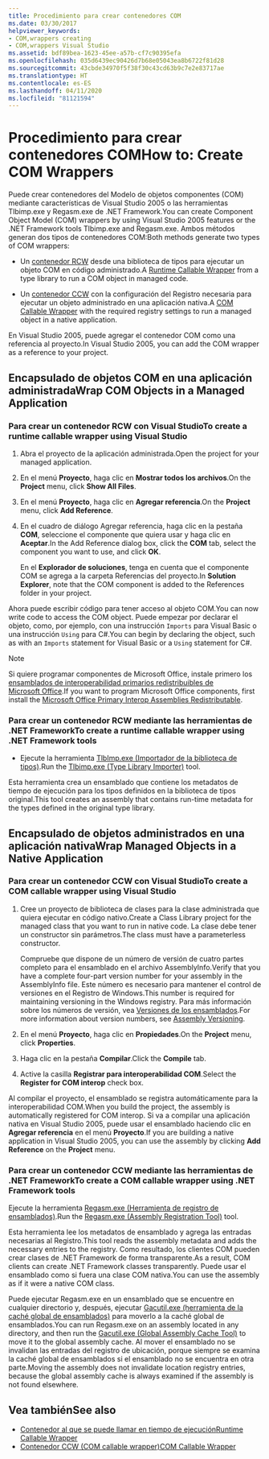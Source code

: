 ```yaml
---
title: Procedimiento para crear contenedores COM
ms.date: 03/30/2017
helpviewer_keywords:
- COM,wrappers creating
- COM,wrappers Visual Studio
ms.assetid: bdf89bea-1623-45ee-a57b-cf7c90395efa
ms.openlocfilehash: 035d6439ec90426d7b68e05043ea8b6722f81d28
ms.sourcegitcommit: 43cbde34970f5f38f30c43cd63b9c7e2e83717ae
ms.translationtype: HT
ms.contentlocale: es-ES
ms.lasthandoff: 04/11/2020
ms.locfileid: "81121594"
---
```

# <a name="how-to-create-com-wrappers"></a><span data-ttu-id="3378c-102">Procedimiento para crear contenedores COM</span><span class="sxs-lookup"><span data-stu-id="3378c-102">How to: Create COM Wrappers</span></span>

<span data-ttu-id="3378c-103">Puede crear contenedores del Modelo de objetos componentes (COM) mediante características de Visual Studio 2005 o las herramientas Tlbimp.exe y Regasm.exe de .NET Framework.</span><span class="sxs-lookup"><span data-stu-id="3378c-103">You can create Component Object Model (COM) wrappers by using Visual Studio 2005 features or the .NET Framework tools Tlbimp.exe and Regasm.exe.</span></span> <span data-ttu-id="3378c-104">Ambos métodos generan dos tipos de contenedores COM:</span><span class="sxs-lookup"><span data-stu-id="3378c-104">Both methods generate two types of COM wrappers:</span></span>

- <span data-ttu-id="3378c-105">Un [contenedor RCW](../../standard/native-interop/runtime-callable-wrapper.md) desde una biblioteca de tipos para ejecutar un objeto COM en código administrado.</span><span class="sxs-lookup"><span data-stu-id="3378c-105">A [Runtime Callable Wrapper](../../standard/native-interop/runtime-callable-wrapper.md) from a type library to run a COM object in managed code.</span></span>

- <span data-ttu-id="3378c-106">Un [contenedor CCW](../../standard/native-interop/com-callable-wrapper.md) con la configuración del Registro necesaria para ejecutar un objeto administrado en una aplicación nativa.</span><span class="sxs-lookup"><span data-stu-id="3378c-106">A [COM Callable Wrapper](../../standard/native-interop/com-callable-wrapper.md) with the required registry settings to run a managed object in a native application.</span></span>

<span data-ttu-id="3378c-107">En Visual Studio 2005, puede agregar el contenedor COM como una referencia al proyecto.</span><span class="sxs-lookup"><span data-stu-id="3378c-107">In Visual Studio 2005, you can add the COM wrapper as a reference to your project.</span></span>

## <a name="wrap-com-objects-in-a-managed-application"></a><span data-ttu-id="3378c-108">Encapsulado de objetos COM en una aplicación administrada</span><span class="sxs-lookup"><span data-stu-id="3378c-108">Wrap COM Objects in a Managed Application</span></span>

### <a name="to-create-a-runtime-callable-wrapper-using-visual-studio"></a><span data-ttu-id="3378c-109">Para crear un contenedor RCW con Visual Studio</span><span class="sxs-lookup"><span data-stu-id="3378c-109">To create a runtime callable wrapper using Visual Studio</span></span>

1. <span data-ttu-id="3378c-110">Abra el proyecto de la aplicación administrada.</span><span class="sxs-lookup"><span data-stu-id="3378c-110">Open the project for your managed application.</span></span>

2. <span data-ttu-id="3378c-111">En el menú **Proyecto**, haga clic en **Mostrar todos los archivos**.</span><span class="sxs-lookup"><span data-stu-id="3378c-111">On the **Project** menu, click **Show All Files**.</span></span>

3. <span data-ttu-id="3378c-112">En el menú **Proyecto**, haga clic en **Agregar referencia**.</span><span class="sxs-lookup"><span data-stu-id="3378c-112">On the **Project** menu, click **Add Reference**.</span></span>

4. <span data-ttu-id="3378c-113">En el cuadro de diálogo Agregar referencia, haga clic en la pestaña **COM**, seleccione el componente que quiera usar y haga clic en **Aceptar**.</span><span class="sxs-lookup"><span data-stu-id="3378c-113">In the Add Reference dialog box, click the **COM** tab, select the component you want to use, and click **OK**.</span></span>

     <span data-ttu-id="3378c-114">En el **Explorador de soluciones**, tenga en cuenta que el componente COM se agrega a la carpeta Referencias del proyecto.</span><span class="sxs-lookup"><span data-stu-id="3378c-114">In **Solution Explorer**, note that the COM component is added to the References folder in your project.</span></span>

<span data-ttu-id="3378c-115">Ahora puede escribir código para tener acceso al objeto COM.</span><span class="sxs-lookup"><span data-stu-id="3378c-115">You can now write code to access the COM object.</span></span> <span data-ttu-id="3378c-116">Puede empezar por declarar el objeto, como, por ejemplo, con una instrucción `Imports` para Visual Basic o una instrucción `Using` para C#.</span><span class="sxs-lookup"><span data-stu-id="3378c-116">You can begin by declaring the object, such as with an `Imports` statement for Visual Basic or a `Using` statement for C#.</span></span>

> [!NOTE]
> <span data-ttu-id="3378c-117">Si quiere programar componentes de Microsoft Office, instale primero los [ensamblados de interoperabilidad primarios redistribuibles de Microsoft Office](https://www.microsoft.com/Download/details.aspx?id=3508).</span><span class="sxs-lookup"><span data-stu-id="3378c-117">If you want to program Microsoft Office components, first install the [Microsoft Office Primary Interop Assemblies Redistributable](https://www.microsoft.com/Download/details.aspx?id=3508).</span></span>
  
### <a name="to-create-a-runtime-callable-wrapper-using-net-framework-tools"></a><span data-ttu-id="3378c-118">Para crear un contenedor RCW mediante las herramientas de .NET Framework</span><span class="sxs-lookup"><span data-stu-id="3378c-118">To create a runtime callable wrapper using .NET Framework tools</span></span>  
  
- <span data-ttu-id="3378c-119">Ejecute la herramienta [TlbImp.exe (Importador de la biblioteca de tipos)](../tools/tlbimp-exe-type-library-importer.md).</span><span class="sxs-lookup"><span data-stu-id="3378c-119">Run the [Tlbimp.exe (Type Library Importer)](../tools/tlbimp-exe-type-library-importer.md) tool.</span></span>  
  
 <span data-ttu-id="3378c-120">Esta herramienta crea un ensamblado que contiene los metadatos de tiempo de ejecución para los tipos definidos en la biblioteca de tipos original.</span><span class="sxs-lookup"><span data-stu-id="3378c-120">This tool creates an assembly that contains run-time metadata for the types defined in the original type library.</span></span>  
  
## <a name="wrap-managed-objects-in-a-native-application"></a><span data-ttu-id="3378c-121">Encapsulado de objetos administrados en una aplicación nativa</span><span class="sxs-lookup"><span data-stu-id="3378c-121">Wrap Managed Objects in a Native Application</span></span>  
  
### <a name="to-create-a-com-callable-wrapper-using-visual-studio"></a><span data-ttu-id="3378c-122">Para crear un contenedor CCW con Visual Studio</span><span class="sxs-lookup"><span data-stu-id="3378c-122">To create a COM callable wrapper using Visual Studio</span></span>  
  
1. <span data-ttu-id="3378c-123">Cree un proyecto de biblioteca de clases para la clase administrada que quiera ejecutar en código nativo.</span><span class="sxs-lookup"><span data-stu-id="3378c-123">Create a Class Library project for the managed class that you want to run in native code.</span></span> <span data-ttu-id="3378c-124">La clase debe tener un constructor sin parámetros.</span><span class="sxs-lookup"><span data-stu-id="3378c-124">The class must have a parameterless constructor.</span></span>  
  
     <span data-ttu-id="3378c-125">Compruebe que dispone de un número de versión de cuatro partes completo para el ensamblado en el archivo AssemblyInfo.</span><span class="sxs-lookup"><span data-stu-id="3378c-125">Verify that you have a complete four-part version number for your assembly in the AssemblyInfo file.</span></span> <span data-ttu-id="3378c-126">Este número es necesario para mantener el control de versiones en el Registro de Windows.</span><span class="sxs-lookup"><span data-stu-id="3378c-126">This number is required for maintaining versioning in the Windows registry.</span></span> <span data-ttu-id="3378c-127">Para más información sobre los números de versión, vea [Versiones de los ensamblados](../../standard/assembly/versioning.md).</span><span class="sxs-lookup"><span data-stu-id="3378c-127">For more information about version numbers, see [Assembly Versioning](../../standard/assembly/versioning.md).</span></span>  
  
2. <span data-ttu-id="3378c-128">En el menú **Proyecto**, haga clic en **Propiedades**.</span><span class="sxs-lookup"><span data-stu-id="3378c-128">On the **Project** menu, click **Properties**.</span></span>  
  
3. <span data-ttu-id="3378c-129">Haga clic en la pestaña **Compilar**.</span><span class="sxs-lookup"><span data-stu-id="3378c-129">Click the **Compile** tab.</span></span>  
  
4. <span data-ttu-id="3378c-130">Active la casilla **Registrar para interoperabilidad COM**.</span><span class="sxs-lookup"><span data-stu-id="3378c-130">Select the **Register for COM interop** check box.</span></span>  
  
 <span data-ttu-id="3378c-131">Al compilar el proyecto, el ensamblado se registra automáticamente para la interoperabilidad COM.</span><span class="sxs-lookup"><span data-stu-id="3378c-131">When you build the project, the assembly is automatically registered for COM interop.</span></span> <span data-ttu-id="3378c-132">Si va a compilar una aplicación nativa en Visual Studio 2005, puede usar el ensamblado haciendo clic en **Agregar referencia** en el menú **Proyecto**.</span><span class="sxs-lookup"><span data-stu-id="3378c-132">If you are building a native application in Visual Studio 2005, you can use the assembly by clicking **Add Reference** on the **Project** menu.</span></span>  
  
### <a name="to-create-a-com-callable-wrapper-using-net-framework-tools"></a><span data-ttu-id="3378c-133">Para crear un contenedor CCW mediante las herramientas de .NET Framework</span><span class="sxs-lookup"><span data-stu-id="3378c-133">To create a COM callable wrapper using .NET Framework tools</span></span>  
  
<span data-ttu-id="3378c-134">Ejecute la herramienta [Regasm.exe (Herramienta de registro de ensamblados)](../tools/regasm-exe-assembly-registration-tool.md).</span><span class="sxs-lookup"><span data-stu-id="3378c-134">Run the [Regasm.exe (Assembly Registration Tool)](../tools/regasm-exe-assembly-registration-tool.md) tool.</span></span>  
  
<span data-ttu-id="3378c-135">Esta herramienta lee los metadatos de ensamblado y agrega las entradas necesarias al Registro.</span><span class="sxs-lookup"><span data-stu-id="3378c-135">This tool reads the assembly metadata and adds the necessary entries to the registry.</span></span> <span data-ttu-id="3378c-136">Como resultado, los clientes COM pueden crear clases de .NET Framework de forma transparente.</span><span class="sxs-lookup"><span data-stu-id="3378c-136">As a result, COM clients can create .NET Framework classes transparently.</span></span> <span data-ttu-id="3378c-137">Puede usar el ensamblado como si fuera una clase COM nativa.</span><span class="sxs-lookup"><span data-stu-id="3378c-137">You can use the assembly as if it were a native COM class.</span></span>  
  
<span data-ttu-id="3378c-138">Puede ejecutar Regasm.exe en un ensamblado que se encuentre en cualquier directorio y, después, ejecutar [Gacutil.exe (herramienta de la caché global de ensamblados)](../tools/gacutil-exe-gac-tool.md) para moverlo a la caché global de ensamblados.</span><span class="sxs-lookup"><span data-stu-id="3378c-138">You can run Regasm.exe on an assembly located in any directory, and then run the [Gacutil.exe (Global Assembly Cache Tool)](../tools/gacutil-exe-gac-tool.md) to move it to the global assembly cache.</span></span> <span data-ttu-id="3378c-139">Al mover el ensamblado no se invalidan las entradas del registro de ubicación, porque siempre se examina la caché global de ensamblados si el ensamblado no se encuentra en otra parte.</span><span class="sxs-lookup"><span data-stu-id="3378c-139">Moving the assembly does not invalidate location registry entries, because the global assembly cache is always examined if the assembly is not found elsewhere.</span></span>  
  
## <a name="see-also"></a><span data-ttu-id="3378c-140">Vea también</span><span class="sxs-lookup"><span data-stu-id="3378c-140">See also</span></span>

- [<span data-ttu-id="3378c-141">Contenedor al que se puede llamar en tiempo de ejecución</span><span class="sxs-lookup"><span data-stu-id="3378c-141">Runtime Callable Wrapper</span></span>](../../standard/native-interop/runtime-callable-wrapper.md)
- [<span data-ttu-id="3378c-142">Contenedor CCW (COM callable wrapper)</span><span class="sxs-lookup"><span data-stu-id="3378c-142">COM Callable Wrapper</span></span>](../../standard/native-interop/com-callable-wrapper.md)
